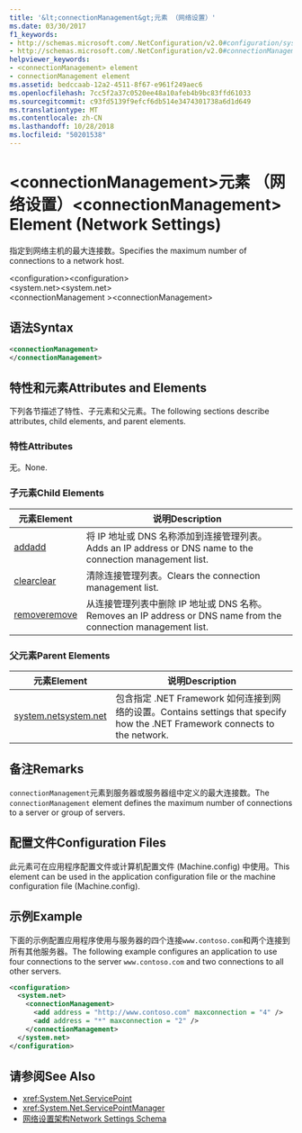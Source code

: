 ```yaml
---
title: '&lt;connectionManagement&gt;元素 （网络设置）'
ms.date: 03/30/2017
f1_keywords:
- http://schemas.microsoft.com/.NetConfiguration/v2.0#configuration/system.net/connectionManagement
- http://schemas.microsoft.com/.NetConfiguration/v2.0#connectionManagement
helpviewer_keywords:
- <connectionManagement> element
- connectionManagement element
ms.assetid: bedccaab-12a2-4511-8f67-e961f249aec6
ms.openlocfilehash: 7cc5f2a37c0520ee48a10afeb4b9bc83ffd61033
ms.sourcegitcommit: c93fd5139f9efcf6db514e3474301738a6d1d649
ms.translationtype: MT
ms.contentlocale: zh-CN
ms.lasthandoff: 10/28/2018
ms.locfileid: "50201538"
---
```

# <a name="ltconnectionmanagementgt-element-network-settings"></a><span data-ttu-id="f3040-102">&lt;connectionManagement&gt;元素 （网络设置）</span><span class="sxs-lookup"><span data-stu-id="f3040-102">&lt;connectionManagement&gt; Element (Network Settings)</span></span>
<span data-ttu-id="f3040-103">指定到网络主机的最大连接数。</span><span class="sxs-lookup"><span data-stu-id="f3040-103">Specifies the maximum number of connections to a network host.</span></span>  
  
 <span data-ttu-id="f3040-104">\<configuration></span><span class="sxs-lookup"><span data-stu-id="f3040-104">\<configuration></span></span>  
<span data-ttu-id="f3040-105">\<system.net></span><span class="sxs-lookup"><span data-stu-id="f3040-105">\<system.net></span></span>  
<span data-ttu-id="f3040-106">\<connectionManagement ></span><span class="sxs-lookup"><span data-stu-id="f3040-106">\<connectionManagement></span></span>  
  
## <a name="syntax"></a><span data-ttu-id="f3040-107">语法</span><span class="sxs-lookup"><span data-stu-id="f3040-107">Syntax</span></span>  
  
```xml  
<connectionManagement>   
</connectionManagement>  
```  
  
## <a name="attributes-and-elements"></a><span data-ttu-id="f3040-108">特性和元素</span><span class="sxs-lookup"><span data-stu-id="f3040-108">Attributes and Elements</span></span>  
 <span data-ttu-id="f3040-109">下列各节描述了特性、子元素和父元素。</span><span class="sxs-lookup"><span data-stu-id="f3040-109">The following sections describe attributes, child elements, and parent elements.</span></span>  
  
### <a name="attributes"></a><span data-ttu-id="f3040-110">特性</span><span class="sxs-lookup"><span data-stu-id="f3040-110">Attributes</span></span>  
 <span data-ttu-id="f3040-111">无。</span><span class="sxs-lookup"><span data-stu-id="f3040-111">None.</span></span>  
  
### <a name="child-elements"></a><span data-ttu-id="f3040-112">子元素</span><span class="sxs-lookup"><span data-stu-id="f3040-112">Child Elements</span></span>  
  
|<span data-ttu-id="f3040-113">**元素**</span><span class="sxs-lookup"><span data-stu-id="f3040-113">**Element**</span></span>|<span data-ttu-id="f3040-114">**说明**</span><span class="sxs-lookup"><span data-stu-id="f3040-114">**Description**</span></span>|  
|-----------------|---------------------|  
|[<span data-ttu-id="f3040-115">add</span><span class="sxs-lookup"><span data-stu-id="f3040-115">add</span></span>](../../../../../docs/framework/configure-apps/file-schema/network/add-element-for-connectionmanagement-network-settings.md)|<span data-ttu-id="f3040-116">将 IP 地址或 DNS 名称添加到连接管理列表。</span><span class="sxs-lookup"><span data-stu-id="f3040-116">Adds an IP address or DNS name to the connection management list.</span></span>|  
|[<span data-ttu-id="f3040-117">clear</span><span class="sxs-lookup"><span data-stu-id="f3040-117">clear</span></span>](../../../../../docs/framework/configure-apps/file-schema/network/clear-element-for-connectionmanagement-network-settings.md)|<span data-ttu-id="f3040-118">清除连接管理列表。</span><span class="sxs-lookup"><span data-stu-id="f3040-118">Clears the connection management list.</span></span>|  
|[<span data-ttu-id="f3040-119">remove</span><span class="sxs-lookup"><span data-stu-id="f3040-119">remove</span></span>](../../../../../docs/framework/configure-apps/file-schema/network/remove-element-for-connectionmanagement-network-settings.md)|<span data-ttu-id="f3040-120">从连接管理列表中删除 IP 地址或 DNS 名称。</span><span class="sxs-lookup"><span data-stu-id="f3040-120">Removes an IP address or DNS name from the connection management list.</span></span>|  
  
### <a name="parent-elements"></a><span data-ttu-id="f3040-121">父元素</span><span class="sxs-lookup"><span data-stu-id="f3040-121">Parent Elements</span></span>  
  
|<span data-ttu-id="f3040-122">**元素**</span><span class="sxs-lookup"><span data-stu-id="f3040-122">**Element**</span></span>|<span data-ttu-id="f3040-123">**说明**</span><span class="sxs-lookup"><span data-stu-id="f3040-123">**Description**</span></span>|  
|-----------------|---------------------|  
|[<span data-ttu-id="f3040-124">system.net</span><span class="sxs-lookup"><span data-stu-id="f3040-124">system.net</span></span>](../../../../../docs/framework/configure-apps/file-schema/network/system-net-element-network-settings.md)|<span data-ttu-id="f3040-125">包含指定 .NET Framework 如何连接到网络的设置。</span><span class="sxs-lookup"><span data-stu-id="f3040-125">Contains settings that specify how the .NET Framework connects to the network.</span></span>|  
  
## <a name="remarks"></a><span data-ttu-id="f3040-126">备注</span><span class="sxs-lookup"><span data-stu-id="f3040-126">Remarks</span></span>  
 <span data-ttu-id="f3040-127">`connectionManagement`元素到服务器或服务器组中定义的最大连接数。</span><span class="sxs-lookup"><span data-stu-id="f3040-127">The `connectionManagement` element defines the maximum number of connections to a server or group of servers.</span></span>  
  
## <a name="configuration-files"></a><span data-ttu-id="f3040-128">配置文件</span><span class="sxs-lookup"><span data-stu-id="f3040-128">Configuration Files</span></span>  
 <span data-ttu-id="f3040-129">此元素可在应用程序配置文件或计算机配置文件 (Machine.config) 中使用。</span><span class="sxs-lookup"><span data-stu-id="f3040-129">This element can be used in the application configuration file or the machine configuration file (Machine.config).</span></span>  
  
## <a name="example"></a><span data-ttu-id="f3040-130">示例</span><span class="sxs-lookup"><span data-stu-id="f3040-130">Example</span></span>  
 <span data-ttu-id="f3040-131">下面的示例配置应用程序使用与服务器的四个连接`www.contoso.com`和两个连接到所有其他服务器。</span><span class="sxs-lookup"><span data-stu-id="f3040-131">The following example configures an application to use four connections to the server `www.contoso.com` and two connections to all other servers.</span></span>  
  
```xml  
<configuration>  
  <system.net>  
    <connectionManagement>  
      <add address = "http://www.contoso.com" maxconnection = "4" />  
      <add address = "*" maxconnection = "2" />  
    </connectionManagement>  
  </system.net>  
</configuration>  
```  
  
## <a name="see-also"></a><span data-ttu-id="f3040-132">请参阅</span><span class="sxs-lookup"><span data-stu-id="f3040-132">See Also</span></span>  
- <xref:System.Net.ServicePoint>  
- <xref:System.Net.ServicePointManager>  
- [<span data-ttu-id="f3040-133">网络设置架构</span><span class="sxs-lookup"><span data-stu-id="f3040-133">Network Settings Schema</span></span>](../../../../../docs/framework/configure-apps/file-schema/network/index.md)
